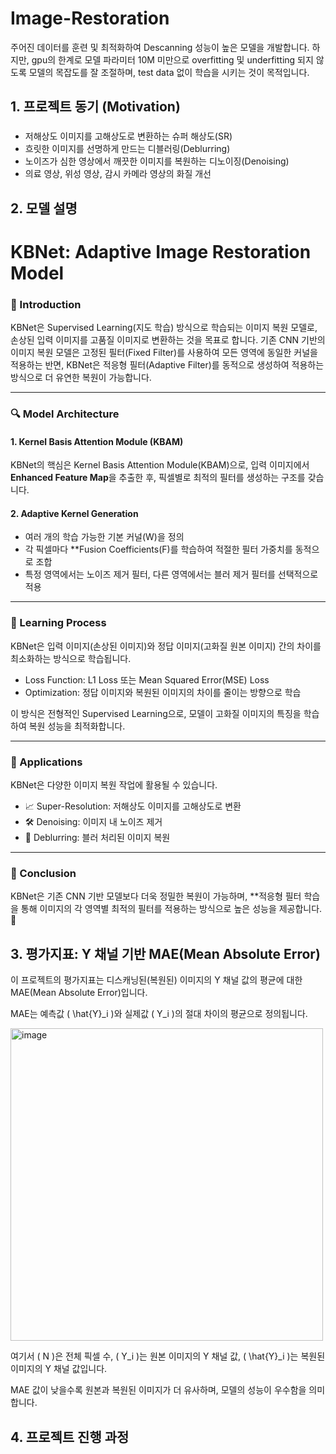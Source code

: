 # Image-Restoration
주어진 데이터를 훈련 및 최적화하여 Descanning 성능이 높은 모델을 개발합니다. 하지만, gpu의 한계로 모델 파라미터 10M 미만으로 overfitting 및 underfitting 되지 않도록 모델의 목잡도를 잘 조절하며, test data 없이 학습을 시키는 것이 목적입니다.

## 1. 프로젝트 동기 (Motivation)

### 
- 저해상도 이미지를 고해상도로 변환하는 슈퍼 해상도(SR)
- 흐릿한 이미지를 선명하게 만드는 디블러링(Deblurring)
- 노이즈가 심한 영상에서 깨끗한 이미지를 복원하는 디노이징(Denoising)
- 의료 영상, 위성 영상, 감시 카메라 영상의 화질 개선



## 2. 모델 설명
# KBNet: Adaptive Image Restoration Model

### 📌 Introduction  
KBNet은 Supervised Learning(지도 학습) 방식으로 학습되는 이미지 복원 모델로, 손상된 입력 이미지를 고품질 이미지로 변환하는 것을 목표로 합니다. 기존 CNN 기반의 이미지 복원 모델은 고정된 필터(Fixed Filter)를 사용하여 모든 영역에 동일한 커널을 적용하는 반면, KBNet은 적응형 필터(Adaptive Filter)를 동적으로 생성하여 적용하는 방식으로 더 유연한 복원이 가능합니다.  

---

### 🔍 Model Architecture  

#### 1. Kernel Basis Attention Module (KBAM)
KBNet의 핵심은 Kernel Basis Attention Module(KBAM)으로, 입력 이미지에서 **Enhanced Feature Map**을 추출한 후, 픽셀별로 최적의 필터를 생성하는 구조를 갖습니다.  

#### 2. Adaptive Kernel Generation
- 여러 개의 학습 가능한 기본 커널(W)을 정의  
- 각 픽셀마다 **Fusion Coefficients(F)를 학습하여 적절한 필터 가중치를 동적으로 조합  
- 특정 영역에서는 노이즈 제거 필터, 다른 영역에서는 블러 제거 필터를 선택적으로 적용  

---

### 🎯 Learning Process  
KBNet은 입력 이미지(손상된 이미지)와 정답 이미지(고화질 원본 이미지) 간의 차이를 최소화하는 방식으로 학습됩니다.  

- Loss Function: L1 Loss 또는 Mean Squared Error(MSE) Loss  
- Optimization: 정답 이미지와 복원된 이미지의 차이를 줄이는 방향으로 학습  

이 방식은 전형적인 Supervised Learning으로, 모델이 고화질 이미지의 특징을 학습하여 복원 성능을 최적화합니다.  

---

### 🚀 Applications  
KBNet은 다양한 이미지 복원 작업에 활용될 수 있습니다.  
- 📈 Super-Resolution: 저해상도 이미지를 고해상도로 변환  
- 🛠 Denoising: 이미지 내 노이즈 제거  
- 🔎 Deblurring: 블러 처리된 이미지 복원  

---

### 📌 Conclusion  
KBNet은 기존 CNN 기반 모델보다 더욱 정밀한 복원이 가능하며, **적응형 필터 학습을 통해 이미지의 각 영역별 최적의 필터를 적용하는 방식으로 높은 성능을 제공합니다. 🚀  



## 3. 평가지표: Y 채널 기반 MAE(Mean Absolute Error)

이 프로젝트의 평가지표는 디스캐닝된(복원된) 이미지의 Y 채널 값의 평균에 대한 MAE(Mean Absolute Error)입니다.  

MAE는 예측값 \( \hat{Y}_i \)와 실제값 \( Y_i \)의 절대 차이의 평균으로 정의됩니다.  

<img width="500" alt="image" src="https://github.com/user-attachments/assets/0260f255-04bd-439b-896a-d90ea9e37d07" />


여기서 \( N \)은 전체 픽셀 수, \( Y_i \)는 원본 이미지의 Y 채널 값, \( \hat{Y}_i \)는 복원된 이미지의 Y 채널 값입니다.  

MAE 값이 낮을수록 원본과 복원된 이미지가 더 유사하며, 모델의 성능이 우수함을 의미합니다.

## 4. 프로젝트 진행 과정
### 



